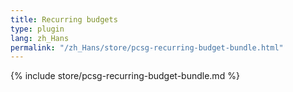 ```yaml
---
title: Recurring budgets
type: plugin
lang: zh_Hans
permalink: "/zh_Hans/store/pcsg-recurring-budget-bundle.html"
---
```


{% include store/pcsg-recurring-budget-bundle.md %}

